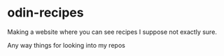 # odin-recipes

Making a website where you can see recipes I suppose not exactly sure.

Any way things for looking into my repos 